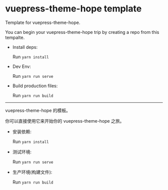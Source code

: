# vuepress-theme-hope template

Template for vuepress-theme-hope.

You can begin your vuepress-theme-hope trip by creating a repo from this tempalte.

- Install deps:

  Run `yarn install`

- Dev Env:

  Run `yarn run serve`

- Build production files:

  Run `yarn run build`

---

vuepress-theme-hope 的模板。

你可以直接使用它来开始你的 vuepress-theme-hope 之旅。

- 安装依赖:

  Run `yarn install`

- 测试环境:

  Run `yarn run serve`

- 生产环境(构建文件):

  Run `yarn run build`
